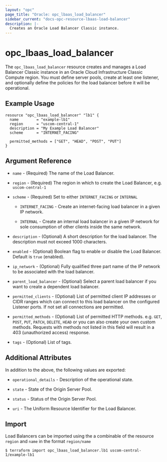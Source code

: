 ```yaml
---
layout: "opc"
page_title: "Oracle: opc_lbaas_load_balancer"
sidebar_current: "docs-opc-resource-lbaas-load-balancer"
description: |-
  Creates an Oracle Load Balancer Classic instance.
---
```


# opc\_lbaas\_load\_balancer

The `opc_lbaas_load_balancer` resource creates and manages a Load Balancer Classic instance in an Oracle Cloud Infrastructure Classic Compute region. You must define server pools, create at least one listener, and optionally define the policies for the load balancer before it will be operational.

## Example Usage

```hcl
resource "opc_lbaas_load_balancer" "lb1" {
  name        = "example-lb1"
  region      = "uscom-central-1"
  description = "My Example Load Balancer"
  scheme      = "INTERNET_FACING"

  permitted_methods = ["GET", "HEAD", "POST", "PUT"]  
}
```

## Argument Reference

* `name` - (Required) The name of the Load Balancer.

* `region` - (Required) The region in which to create the Load Balancer, e.g. `uscom-central-1`

* `scheme` - (Required) Set to either `INTERNET_FACING` or `INTERNAL`

  - `INTERNET_FACING` - Create an internet-facing load balancer in a given IP network.

  - `INTERNAL` - Create an internal load balancer in a given IP network for sole consumption of other clients inside the same network.

* `description` - (Optional) A short description for the load balancer. The description must not exceed 1000 characters.

* `enabled` - (Optional) Boolean flag to enable or disable the Load Balancer. Default is `true` (enabled).

* `ip_network` - (Optional) Fully qualified three part name of the IP network to be associated with the load balancer.

* `parent_load_balancer` - (Optional) Select a parent load balancer if you want to create a dependent load balancer.

* `permitted_clients` - (Optional) List of permitted client IP addresses or CIDR ranges which can connect to this load balancer on the configured Listener ports. If not set all connections are permitted.

* `permitted_methods` - (Optional) List of permitted HTTP methods. e.g. `GET`, `POST`, `PUT`, `PATCH`, `DELETE`, `HEAD` or you can also create your own custom methods. Requests with methods not listed in this field will result in a 403 (unauthorized access) response.

* `tags` - (Optional) List of tags.

## Additional Attributes

In addition to the above, the following values are exported:

* `operational_details` - Description of the operational state.

* `state` - State of the Origin Server Pool.

* `status` - Status of the Origin Server Pool.

* `uri` - The Uniform Resource Identifier for the Load Balancer.

## Import

Load Balancers can be imported using the a combinable of the resource `region` and `name` in the format `region/name`

```shell
$ terraform import opc_lbaas_load_balancer.lb1 uscom-central-1/example-lb1
```
